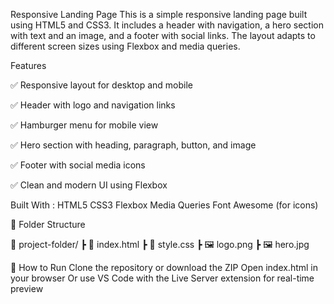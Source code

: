 Responsive Landing Page
This is a simple responsive landing page built using HTML5 and CSS3. It includes a header with navigation, a hero section with text and an image, and a footer with social links. The layout adapts to different screen sizes using Flexbox and media queries.

Features

✅ Responsive layout for desktop and mobile

✅ Header with logo and navigation links

✅ Hamburger menu for mobile view

✅ Hero section with heading, paragraph, button, and image

✅ Footer with social media icons

✅ Clean and modern UI using Flexbox

Built With :
HTML5
CSS3
Flexbox
Media Queries
Font Awesome (for icons)

📂 Folder Structure


📁 project-folder/
 ┣ 📄 index.html
 ┣ 📄 style.css
 ┣ 🖼️ logo.png
 ┣ 🖼️ hero.jpg
 
🔧 How to Run
Clone the repository or download the ZIP
Open index.html in your browser
Or use VS Code with the Live Server extension for real-time preview
